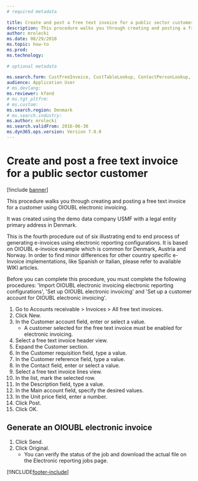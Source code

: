 ```yaml
--- 
# required metadata 
 
title: Create and post a free text invoice for a public sector customer
description: This procedure walks you through creating and posting a free text invoice for a customer using OIOUBL electronic invoicing. 
author: mrolecki
ms.date: 08/29/2018
ms.topic: how-to 
ms.prod:  
ms.technology:  
 
# optional metadata 
 
ms.search.form: CustFreeInvoice, CustTableLookup, ContactPersonLookup, CustPostInvoiceJob   
audience: Application User 
# ms.devlang:  
ms.reviewer: kfend
# ms.tgt_pltfrm:  
# ms.custom:  
ms.search.region: Denmark
# ms.search.industry: 
ms.author: mrolecki
ms.search.validFrom: 2016-06-30 
ms.dyn365.ops.version: Version 7.0.0 
---
```

# Create and post a free text invoice for a public sector customer

[!include [banner](../../includes/banner.md)]

This procedure walks you through creating and posting a free text invoice for a customer using OIOUBL electronic invoicing. 



It was created using the demo data company USMF with a legal entity primary address in Denmark.



This is the fourth procedure out of six illustrating end to end process of generating e-invoices using electronic reporting configurations. It is based on OIOUBL e-invoice example which is common for Denmark, Austria and Norway. In order to find minor differences for other country specific e-Invoice implementations, like Spanish or Italian, please refer to available WIKI articles.



Before you can complete this procedure, you must complete the following procedures: 'Import OIOUBL electronic invoicing electronic reporting configurations', 'Set up OIOUBL electronic invoicing' and 'Set up a customer account for OIOUBL electronic invoicing'.

1. Go to Accounts receivable > Invoices > All free text invoices.
2. Click New.
3. In the Customer account field, enter or select a value.
    * A customer selected for the free text invoice must be enabled for electronic invoicing.  
4. Select a free text invoice header view.
5. Expand the Customer section.
6. In the Customer requisition field, type a value.
7. In the Customer reference field, type a value.
8. In the Contact field, enter or select a value.
9. Select a free text invoice lines view.
10. In the list, mark the selected row.
11. In the Description field, type a value.
12. In the Main account field, specify the desired values.
13. In the Unit price field, enter a number.
14. Click Post.
15. Click OK.

## Generate an OIOUBL electronic invoice
1. Click Send.
2. Click Original.
    * You can verify the status of the job and download the actual file on the Electronic reporting jobs page.  



[!INCLUDE[footer-include](../../../includes/footer-banner.md)]